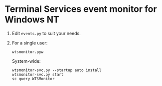 # Terminal Services event monitor for Windows NT

1. Edit `events.py` to suit your needs.

2. For a single user:

       wtsmonitor.pyw

    System-wide:

       wtsmonitor-svc.py --startup auto install
       wtsmonitor-svc.py start
       sc query WTSMonitor
